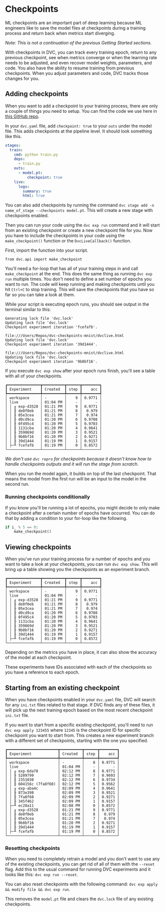 # Checkpoints

ML checkpoints are an important part of deep learning because ML engineers like
to save the model files at checkpoints during a training process and return back
when metrics start diverging.

*Note: This is not a continuation of the previous Getting Started sections.*

With checkpoints in DVC, you can track every training epoch, return to any
previous checkpoint, see when metrics converge or when the learning rate needs
to be adjusted, and even recover model weights, parameters, and code. You also
have the ability to resume training from previous checkpoints. When you adjust
parameters and code, DVC tracks those changes for you.

## Adding checkpoints

When you want to add a checkpoint to your training process, there are only a couple of things you need to setup. You can find the code we use here in [this GitHub repo](https://github.com/iterative/dvc-checkpoints-mnist).

In your `dvc.yaml` file, add `checkpoint: true` to your `outs` under the model
file. This adds checkpoints at the pipeline level. It should look something like this.

```yaml
stages:
  train:
    cmd: python train.py
    deps:
      - train.py
    outs:
      - model.pt:
          checkpoint: true
    live:
      logs:
        summary: true
        html: true
```

You can also add checkpoints by running the command `dvc stage add -n name_of_stage --checkpoints model.pt`. This will create a new stage with checkpoints enabled.

Then you can run your code using the `dvc exp run` command and it will start from an existing checkpoint or create a new checkpoint file for you. Now you have
to include the checkpoints in your code using the `make_checkpoint()`
function or the `DvcLiveCallback()` function.

First, import the function into your script.

`from dvc.api import make_checkpoint`

You'll need a for-loop that has all of your training steps in and call
`make_checkpoint` at the end. This does the same thing as running `dvc exp run`
multiple times. You don't need to define a set number of epochs you want to run.
The code will keep running and making checkpoints until you hit `Ctrl+C` to stop
training. This will save the checkpoints that you have so far so you can take a
look at them.

While your script is executing epoch runs,
you should see output in the terminal similar to this:

```dvc
Generating lock file 'dvc.lock'
Updating lock file 'dvc.lock'
Checkpoint experiment iteration 'fcefafb'.

file:///Users/Repos/dvc-checkpoints-mnist/dvclive.html
Updating lock file 'dvc.lock'
Checkpoint experiment iteration '39d1444'.

file:///Users/Repos/dvc-checkpoints-mnist/dvclive.html
Updating lock file 'dvc.lock'
Checkpoint experiment iteration '9b0bf16'.
```

If you execute `dvc exp show` after your epoch runs finish, you'll see a table with all of your checkpoints.

```dvc
┏━━━━━━━━━━━━━━━┳━━━━━━━━━━┳━━━━━━┳━━━━━━━━┓
┃ Experiment    ┃ Created  ┃ step ┃    acc ┃
┡━━━━━━━━━━━━━━━╇━━━━━━━━━━╇━━━━━━╇━━━━━━━━┩
│ workspace     │ -        │    9 │ 0.9771 │
│ live          │ 01:04 PM │    - │      - │
│ │ ╓ exp-d3528 │ 01:21 PM │    9 │ 0.9771 │
│ │ ╟ de0f0eb   │ 01:21 PM │    8 │  0.979 │
│ │ ╟ 05e3cea   │ 01:21 PM │    7 │  0.974 │
│ │ ╟ d0cd9ca   │ 01:20 PM │    6 │ 0.9708 │
│ │ ╟ 0f495c4   │ 01:20 PM │    5 │ 0.9703 │
│ │ ╟ 1131cba   │ 01:20 PM │    4 │ 0.9641 │
│ │ ╟ 359869d   │ 01:20 PM │    3 │ 0.9521 │
│ │ ╟ 9b0bf16   │ 01:20 PM │    2 │ 0.9271 │
│ │ ╟ 39d1444   │ 01:19 PM │    1 │ 0.9157 │
│ ├─╨ fcefafb   │ 01:19 PM │    0 │ 0.8572 │
└───────────────┴──────────┴──────┴────────┘
```

_We don't use `dvc repro` for checkpoints because it doesn't know how to handle
checkpoints outputs and it will run the stage from scratch._

When you run the model again, it builds on top of the last checkpoint. That
means the model from the first run will be an input to the model in the second
run.

### Running checkpoints conditionally

If you know you'll be running a lot of epochs, you might decide to only make a
checkpoint after a certain number of epochs have occurred. You can do that by
adding a condition to your for-loop like the following.

```python
if i_ % 5 == 0:
    make_checkpoint()
```

## Viewing checkpoints

When you've run your training process for a number of epochs and you want to
take a look at your checkpoints, you can run `dvc exp show`. This will bring up
a table showing you the checkpoints as an experiment branch.

```dvc
┏━━━━━━━━━━━━━━━┳━━━━━━━━━━┳━━━━━━┳━━━━━━━━┓
┃ Experiment    ┃ Created  ┃ step ┃    acc ┃
┡━━━━━━━━━━━━━━━╇━━━━━━━━━━╇━━━━━━╇━━━━━━━━┩
│ workspace     │ -        │    9 │ 0.9771 │
│ live          │ 01:04 PM │    - │      - │
│ │ ╓ exp-d3528 │ 01:21 PM │    9 │ 0.9771 │
│ │ ╟ de0f0eb   │ 01:21 PM │    8 │  0.979 │
│ │ ╟ 05e3cea   │ 01:21 PM │    7 │  0.974 │
│ │ ╟ d0cd9ca   │ 01:20 PM │    6 │ 0.9708 │
│ │ ╟ 0f495c4   │ 01:20 PM │    5 │ 0.9703 │
│ │ ╟ 1131cba   │ 01:20 PM │    4 │ 0.9641 │
│ │ ╟ 359869d   │ 01:20 PM │    3 │ 0.9521 │
│ │ ╟ 9b0bf16   │ 01:20 PM │    2 │ 0.9271 │
│ │ ╟ 39d1444   │ 01:19 PM │    1 │ 0.9157 │
│ ├─╨ fcefafb   │ 01:19 PM │    0 │ 0.8572 │
└───────────────┴──────────┴──────┴────────┘
```

Depending on the metrics you have in place, it can also show the accuracy of the
model at each checkpoint.

These experiments have IDs associated with each of the checkpoints so you have a
reference to each epoch.

## Starting from an existing checkpoint

When you have checkpoints enabled in your `dvc.yaml` file, DVC will search for
any `ini.txt` files related to that stage. If DVC finds any of these files, it
will pick up the next training epoch based on the most recent checkpoint
`ini.txt` file.

If you want to start from a specific existing checkpoint, you'll need to run
`dvc exp apply 123455` where `12345` is the checkpoint ID for specific
checkpoint you want to start from. This creates a new experiment branch with a
different set of checkpoints, starting with the one you specified.

```dvc
┏━━━━━━━━━━━━━━━━━━━━━━━┳━━━━━━━━━━┳━━━━━━┳━━━━━━━━┓
┃ Experiment            ┃ Created  ┃ step ┃    acc ┃
┡━━━━━━━━━━━━━━━━━━━━━━━╇━━━━━━━━━━╇━━━━━━╇━━━━━━━━┩
│ workspace             │ -        │    8 │ 0.9771 │
│ live                  │ 01:04 PM │    - │      - │
│ │ ╓ exp-6da78         │ 02:12 PM │    8 │ 0.9771 │
│ │ ╟ 5209799           │ 02:12 PM │    7 │ 0.9693 │
│ │ ╟ 2351030           │ 02:12 PM │    6 │ 0.9734 │
│ │ ╟ 604156c (7fa8f60) │ 02:12 PM │    5 │ 0.9562 │
│ │ ╓ exp-aba4c         │ 02:09 PM │    4 │ 0.9641 │
│ │ ╟ 873e398           │ 02:09 PM │    3 │ 0.9521 │
│ │ ╟ 7fa8f60           │ 02:09 PM │    2 │ 0.9271 │
│ │ ╟ 345f462           │ 02:09 PM │    1 │ 0.9157 │
│ ├─╨ ec28a11           │ 02:08 PM │    0 │ 0.8572 │
│ │ ╓ exp-d3528         │ 01:21 PM │    9 │ 0.9771 │
│ │ ╟ de0f0eb           │ 01:21 PM │    8 │  0.979 │
│ │ ╟ 05e3cea           │ 01:21 PM │    7 │  0.974 │
│ │ ╟ 9b0bf16           │ 01:20 PM │    2 │ 0.9271 │
│ │ ╟ 39d1444           │ 01:19 PM │    1 │ 0.9157 │
│ ├─╨ fcefafb           │ 01:19 PM │    0 │ 0.8572 │
└───────────────────────┴──────────┴──────┴────────┘
```

### Resetting checkpoints

When you need to completely retrain a model and you don't want to use any of the
existing checkpoints, you can get rid of all of them with the `--reset` flag.
Add this to the usual command for running DVC experiments and it looks like
this: `dvc exp run --reset`.

You can also reset checkpoints with the following command: `dvc exp apply && modify file && dvc exp run`.

This removes the `model.pt` file and clears the `dvc.lock` file of any existing
checkpoints.
